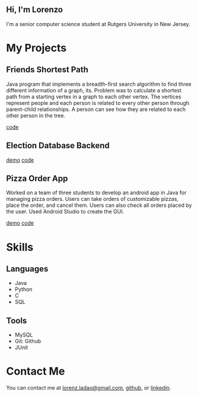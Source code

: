 ## Hi, I'm Lorenzo

I'm a senior computer science student at Rutgers University in New Jersey.

# My Projects

## Friends Shortest Path

Java program that implements a breadth-first search algorithm to find three different information of a graph, its. Problem was to calculate a shortest path from a starting vertex in a graph to each other vertex. The vertices represent people and each person is related to every other person through parent-child relationships. A person can see how they are related to each other person in the tree.

[code](https://github.com/lorenzoladao/CS112-Breath-First-Search-Problem)

## Election Database Backend



[demo](https://youtu.be/BFFUAFjAJ1c)  [code]()

## Pizza Order App

Worked on a team of three students to develop an android app in Java for managing pizza orders. Users can take orders of customizable pizzas, place the order, and cancel them. Users can also check all orders placed by the user. Used Android Studio to create the GUI.

[demo](https://youtu.be/R2TnjQmA4Go)  [code](https://github.com/lorenzoladao/CS213-Pizza-Order-App)

# Skills

## Languages

- Java
- Python
- C
- SQL

## Tools

- MySQL
- Git: Github
- JUnit

# Contact Me

You can contact me at lorenz.ladao@gmail.com, [github](https://github.com/lorenzoladao), or [linkedin](https://www.linkedin.com/in/lorenzo-ladao-6422271a2/).
